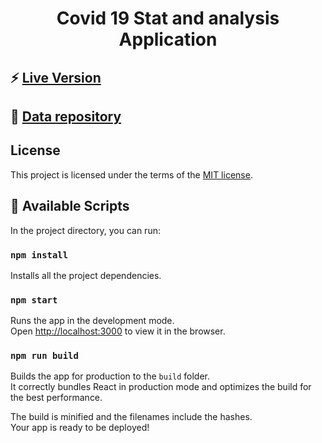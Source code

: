 <h1 align="center">Covid 19 Stat and analysis Application</h1>

## ⚡ [Live Version](https://praty94.github.io/covid-app-isi/)

## 📃 [Data repository](https://github.com/praty94/covid-data-isi)

## License

This project is licensed under the terms of the
[MIT license](/LICENSE.md).

## :rocket: Available Scripts 

In the project directory, you can run:

### `npm install`

Installs all the project dependencies.<br/>

### `npm start`

Runs the app in the development mode.<br />
Open [http://localhost:3000](http://localhost:3000) to view it in the browser.

### `npm run build`

Builds the app for production to the `build` folder.<br />
It correctly bundles React in production mode and optimizes the build for the best performance.

The build is minified and the filenames include the hashes.<br />
Your app is ready to be deployed!

